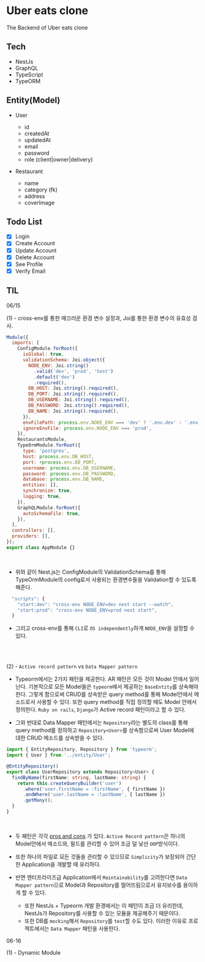 # Uber eats clone

The Backend of Uber eats clone

## Tech

- NestJs
- GraphQL
- TypeScript
- TypeORM

## Entity(Model)

- User
  - id
  - createdAt
  - updatedAt
  - email
  - password
  - role (client|owner|delivery)

- Restaurant
  - name
  - category (fk)
  - address
  - coverImage

## Todo List

- [x] Login
- [x] Create Account
- [x] Update Account
- [x] Delete Account
- [x] See Profile
- [x] Verify Email

## TIL

06/15

(1) - cross-env를 통한 매끄러운 환경 변수 설정과, Joi를 통한 환경 변수의 유효성 검사.

```javascript
Module({
  imports: [
    ConfigModule.forRoot({
      isGlobal: true,
      validationSchema: Joi.object({
        NODE_ENV: Joi.string()
          .valid('dev', 'prod', 'test')
          .default('dev')
          .required(),
        DB_HOST: Joi.string().required(),
        DB_PORT: Joi.string().required(),
        DB_USERNAME: Joi.string().required(),
        DB_PASSWORD: Joi.string().required(),
        DB_NAME: Joi.string().required(),
      }),
      envFilePath: process.env.NODE_ENV === 'dev' ? '.env.dev' : '.env.test',
      ignoreEnvFile: process.env.NODE_ENV === 'prod',
    }),
    RestaurantsModule,
    TypeOrmModule.forRoot({
      type: 'postgres',
      host: process.env.DB_HOST,
      port: +process.env.DB_PORT,
      username: process.env.DB_USERNAME,
      password: process.env.DB_PASSWORD,
      database: process.env.DB_NAME,
      entities: [],
      synchronize: true,
      logging: true,
    }),
    GraphQLModule.forRoot({
      autoSchemaFile: true,
    }),
  ],
  controllers: [],
  providers: [],
});
export class AppModule {}
```

<br />

- 위와 같이 Nest.js는 ConfigModule의 ValidationSchema를 통해 TypeOrmModule의 config로서 사용되는 환경변수들을 Validation할 수 있도록 해준다.

```javascript
  "scripts": {
    "start:dev": "cross-env NODE_ENV=dev nest start --watch",
    "start:prod": "cross-env NODE_ENV=prod nest start",
  }
```

- 그리고 cross-env를 통해 `CLI`로 `OS independently`하게 `NODE_ENV`을 설정할 수 있다.

<br />
<br />

(2) - `Active record pattern` vs `Data Mapper pattern`

- Typeorm에서는 2가지 패턴을 제공한다. AR 패턴은 모든 것이 Model 안에서 일어난다. 기본적으로 모든 Model들은 `typeorm`에서 제공하는 `BaseEntity`를 상속해야한다. 그렇게 함으로써 CRUD를 상속받은 query method를 통해 Model안에서 메소드로서 사용할 수 있다. 또한 query method를 직접 정의할 때도 Model 안에서 정의한다. `Ruby on rails`, `Django`가 Active record 패턴이라고 할 수 있다.

- 그와 반대로 Data Mapper 패턴에서는 `Repository`라는 별도의 class를 통해 query method를 정의하고 `Repository<User>`를 상속함으로써 User Model에 대한 CRUD 메소드를 상속받을 수 있다.

```typescript
import { EntityRepository, Repository } from 'typeorm';
import { User } from '../entity/User';

@EntityRepository()
export class UserRepository extends Repository<User> {
  findByName(firstName: string, lastName: string) {
    return this.createQueryBuilder('user')
      .where('user.firstName = :firstName', { firstName })
      .andWhere('user.lastName = :lastName', { lastName })
      .getMany();
  }
}
```

<br />

- 두 패턴은 각각 [pros and cons](https://typeorm.io/#/active-record-data-mapper) 가 있다. `Active Record pattern`은 하나의 Model안에서 메소드와, 필드를 관리할 수 있어 조금 덜 낯선 `OOP`방식이다. 

- 또한 하나의 파일로 모든 것들을 관리할 수 있으므로 `Simplicity`가 보장되어 간단한 Application을 개발할 때 유리하다. 

- 반면 엔터프라이즈급 Application에서 `Maintainability`를 고려한다면 `Data Mapper pattern`으로 Model과 Repository를 떨어뜨림으로서 유지보수를 용이하게 할 수 있다. 
  - 또한 NestJs + Typeorm 개발 환경에서는 이 패턴이 조금 더 유리한데, NestJs가 Repository를 사용할 수 있는 모듈을 제공해주기 때문이다. 
  - 또한 DB를 `mocking`해서 `Repository`를 `test`할 수도 있다. 이러한 이유로 프로젝트에서는 `Data Mapper` 패턴을 사용한다.


06-16

(1) - Dynamic Module